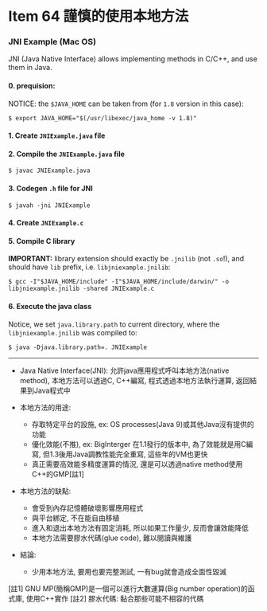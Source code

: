# Item 64 謹慎的使用本地方法

### JNI Example (Mac OS)

JNI (Java Native Interface) allows implementing methods in C/C++, and use them in Java.

#### 0. prequision:

NOTICE: the `$JAVA_HOME` can be taken from (for `1.8` version in this case):
```
$ export JAVA_HOME="$(/usr/libexec/java_home -v 1.8)"
```

#### 1. Create `JNIExample.java` file
#### 2. Compile the `JNIExample.java` file
```
$ javac JNIExample.java
```
#### 3. Codegen `.h` file for JNI
```
$ javah -jni JNIExample
```
#### 4. Create `JNIExample.c`
#### 5. Compile C library

**IMPORTANT:** library extension should exactly be `.jnilib` (not `.so`!), and should have `lib` prefix, i.e. `libjniexample.jnilib`:

```
$ gcc -I"$JAVA_HOME/include" -I"$JAVA_HOME/include/darwin/" -o libjniexample.jnilib -shared JNIExample.c
```

#### 6. Execute the java class

Notice, we set `java.library.path` to current directory, where the `libjniexample.jnilib` was compiled to:

```
$ java -Djava.library.path=. JNIExample
```


---

* Java Native Interface(JNI): 允許java應用程式呼叫本地方法(native method), 本地方法可以透過C, C++編寫, 程式透過本地方法執行運算, 返回結果到Java程式中

* 本地方法的用途:
  * 存取特定平台的設施, ex: OS processes(Java 9)或其他Java沒有提供的功能
  * 優化效能(不推), ex: BigInterger 在1.1發行的版本中, 為了效能就是用C編寫, 但1.3後用Java調教性能完全重寫, 這些年的VM也更快
  * 真正需要高效能多精度運算的情況, 還是可以透過native method使用C++的GMP[註1]

* 本地方法的缺點:
  * 會受到內存記憶體破壞影響應用程式
  * 與平台綁定, 不在能自由移植
  * 進入和退出本地方法有固定消耗, 所以如果工作量少, 反而會讓效能降低
  * 本地方法需要膠水代碼(glue code), 難以閱讀與維護

* 結論:
  * 少用本地方法, 要用也要完整測試, 一有bug就會造成全面性毀滅


[註1] GNU MP(簡稱GMP)是一個可以進行大數運算(Big number operation)的函式庫, 使用C++實作
[註2] 膠水代碼: 黏合那些可能不相容的代碼